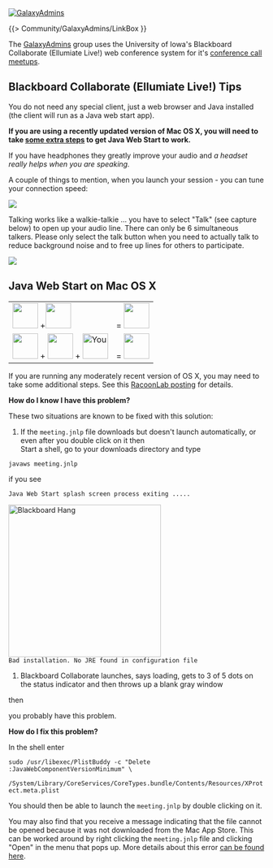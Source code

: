 <div class='center'><a href='/src/Community/GalaxyAdmins/index.md'><img src="/src/images/Logos/GalaxyAdmins.png" alt="GalaxyAdmins" /></a></div>

{{> Community/GalaxyAdmins/LinkBox }}

The [GalaxyAdmins](/src/Community/GalaxyAdmins/Meetups//index.md) group uses the University of Iowa's Blackboard Collaborate (Ellumiate Live!) web conference system for it's [conference call meetups](/src/Community/GalaxyAdmins/Meetups/WebinarTech//index.md).  


## Blackboard Collaborate (Ellumiate Live!) Tips

You do not need any special client, just a web browser and Java installed (the client will run as a Java web start app). 

**If you are using a recently updated version of Mac OS X, you will need to take [some extra steps](/src/Community/GalaxyAdmins/Meetups/WebinarTech/index.md#java-web-start-on-mac-os-x) to get Java Web Start to work.**

If you have headphones they greatly improve your audio and *a headset really helps when you are speaking.*

A couple of things to mention, when you launch your session - you can tune your connection speed:

![](/src/Community/GalaxyAdmins/Meetups/WebinarTech/BlackboardConnectionSpeed.png)

Talking works like a walkie-talkie ... you have to select "Talk" (see capture below) to open up your audio line. There can only be 6 simultaneous talkers.  Please only select the talk button when you need to actually talk to reduce background noise and to free up lines for others to participate.

![](/src/Community/GalaxyAdmins/Meetups/WebinarTech/BlackboardTalk.png)

## Java Web Start on Mac OS X

<div class='right solid'>
<table>
  <tr>
    <td style=" border: none;"> <img src="/src/images/Logos/AppleLogo.jpg" alt="" height="50" /> +<img src="/src/images/Logos/JavaLogo.png" alt="" height="50" /> </td>
    <td style=" border:none;"> = <img src="/src/images/Icons/Frown.jpg" alt="" width="50" /> </td>
  </tr>
  <tr>
    <td style=" border: none;"> <img src="/src/images/Logos/AppleLogo.jpg" alt="" height="50" /> + <img src="/src/images/Logos/JavaLogo.png" alt="" height="50" /> + <img src="/src/images/Icons/PointingFinger.png" alt="You" width="50" /> </td>
    <td style=" border:none;"> = <img src="/src/images/Icons/Smile.png" alt="" width="50" /> </td>
  </tr>
</table>

</div>

If you are running any moderately recent version of OS X, you may need to take some additional steps.  See this [RacoonLab posting](http://www.racoonlab.com/2013/01/java-web-service-doesnt-start-bad-installation-no-jre-found-in-configuration-file/) for details.

**How do I know I have this problem?**

These two situations are known to be fixed with this solution:

1. If the `meeting.jnlp` file downloads but doesn't launch automatically, or even after you double click on it then<div class='indent'>
  Start a shell, go to your downloads directory and type

  `javaws meeting.jnlp`

 if you see 

  `Java Web Start splash screen process exiting .....`<br /><div class='right'><img src="/src/Community/GalaxyAdmins/Meetups/WebinarTech/BlackboardHang1.png" alt="Blackboard Hang" width="300" /></div>
  `Bad installation. No JRE found in configuration file`</div>
1. Blackboard Collaborate launches, says loading, gets to 3 of 5 dots on the status indicator and then throws up a blank gray window

then

  you probably have this problem.

**How do I fix this problem?**

In the shell enter

 `sudo /usr/libexec/PlistBuddy -c "Delete :JavaWebComponentVersionMinimum" \`<br />
 `  /System/Library/CoreServices/CoreTypes.bundle/Contents/Resources/XProtect.meta.plist`

You should then be able to launch the `meeting.jnlp` by double clicking on it.

You may also find that you receive a message indicating that the file cannot be opened because it was not downloaded from the Mac App Store.  This can be worked around by right clicking the `meeting.jnlp` file and clicking "Open" in the menu that pops up.  More details about this error [can be found here](http://osxdaily.com/2012/07/27/app-cant-be-opened-because-it-is-from-an-unidentified-developer/).
